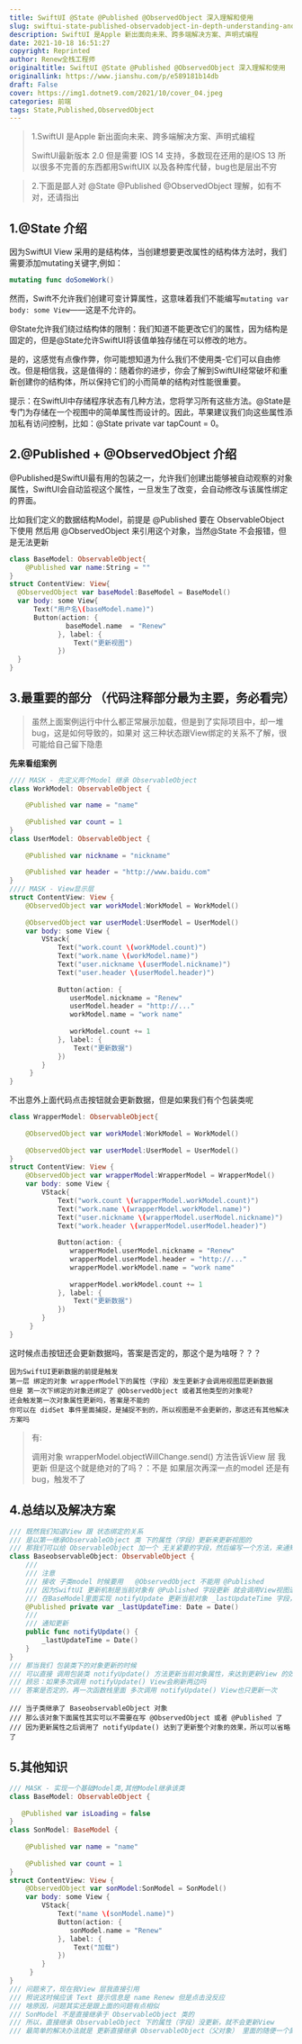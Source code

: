 ```yaml
---
title: SwiftUI @State @Published @ObservedObject 深入理解和使用
slug: swiftui-state-published-observadobject-in-depth-understanding-and-use
description: SwiftUI 是Apple 新出面向未来、跨多端解决方案、声明式编程
date: 2021-10-18 16:51:27
copyright: Reprinted
author: Renew全栈工程师
originaltitle: SwiftUI @State @Published @ObservedObject 深入理解和使用
originallink: https://www.jianshu.com/p/e589181b14db
draft: False
cover: https://img1.dotnet9.com/2021/10/cover_04.jpeg
categories: 前端
tags: State,Published,ObservedObject
---
```


>1.SwiftUI 是Apple 新出面向未来、跨多端解决方案、声明式编程
>
>SwiftUI最新版本 2.0 但是需要 IOS 14 支持，多数现在还用的是IOS 13 所以很多不完善的东西都用SwiftUIX 以及各种库代替，bug也是层出不穷

>2.下面是鄙人对 @State @Published @ObservedObject 理解，如有不对，还请指出


## 1.@State 介绍

因为SwiftUI View 采用的是结构体，当创建想要更改属性的结构体方法时，我们需要添加mutating关键字,例如：

```Swift
mutating func doSomeWork()
```

然而，Swift不允许我们创建可变计算属性，这意味着我们不能编写`mutating var body: some View`——这是不允许的。

@State允许我们绕过结构体的限制：我们知道不能更改它们的属性，因为结构是固定的，但是@State允许SwiftUI将该值单独存储在可以修改的地方。

是的，这感觉有点像作弊，你可能想知道为什么我们不使用类-它们可以自由修改。但是相信我，这是值得的：随着你的进步，你会了解到SwiftUI经常破坏和重新创建你的结构体，所以保持它们的小而简单的结构对性能很重要。

提示：在SwiftUI中存储程序状态有几种方法，您将学习所有这些方法。@State是专门为存储在一个视图中的简单属性而设计的。因此，苹果建议我们向这些属性添加私有访问控制，比如：@State private var tapCount = 0。

## 2.@Published + @ObservedObject 介绍

@Published是SwiftUI最有用的包装之一，允许我们创建出能够被自动观察的对象属性，SwiftUI会自动监视这个属性，一旦发生了改变，会自动修改与该属性绑定的界面。

比如我们定义的数据结构Model，前提是 @Published 要在 ObservableObject 下使用
然后用 @ObservedObject 来引用这个对象，当然@State 不会报错，但是无法更新

```Swift
class BaseModel: ObservableObject{
    @Published var name:String = ""
}
struct ContentView: View{
  @ObservedObject var baseModel:BaseModel = BaseModel()
  var body: some View{
      Text("用户名\(baseModel.name)")
      Button(action: {
              baseModel.name  = "Renew"
            }, label: {
                Text("更新视图")
            })
  }
}
```

## 3.最重要的部分 （代码注释部分最为主要，务必看完）

>虽然上面案例运行中什么都正常展示加载，但是到了实际项目中，却一堆bug，这是如何导致的，如果对 这三种状态跟View绑定的关系不了解，很可能给自己留下隐患

**先来看组案例**

```Swift
//// MASK - 先定义两个Model 继承 ObservableObject 
class WorkModel: ObservableObject {
    
    @Published var name = "name"
    
    @Published var count = 1
}
class UserModel: ObservableObject {
    
    @Published var nickname = "nickname"
    
    @Published var header = "http://www.baidu.com"
}
//// MASK - View显示层
struct ContentView: View {
    @ObservedObject var workModel:WorkModel = WorkModel()
        
    @ObservedObject var userModel:UserModel = UserModel()
    var body: some View {
        VStack{
            Text("work.count \(workModel.count)")
            Text("work.name \(workModel.name)")
            Text("user.nickname \(userModel.nickname)")
            Text("user.header \(userModel.header)")
            
            Button(action: {
               userModel.nickname = "Renew"
               userModel.header = "http://..."
               workModel.name = "work name"
                
               workModel.count += 1
            }, label: {
                Text("更新数据")
            })
        }
     }
}
```

不出意外上面代码点击按钮就会更新数据，但是如果我们有个包装类呢

```Swift
class WrapperModel: ObservableObject{
    
    @ObservedObject var workModel:WorkModel = WorkModel()
        
    @ObservedObject var userModel:UserModel = UserModel()
}
struct ContentView: View {
    @ObservedObject var wrapperModel:WrapperModel = WrapperModel()
    var body: some View {
        VStack{
            Text("work.count \(wrapperModel.workModel.count)")
            Text("work.name \(wrapperModel.workModel.name)")
            Text("user.nickname \(wrapperModel.userModel.nickname)")
            Text("work.header \(wrapperModel.userModel.header)")
            
            Button(action: {
               wrapperModel.userModel.nickname = "Renew"
               wrapperModel.userModel.header = "http://..."
               wrapperModel.workModel.name = "work name"
                
               wrapperModel.workModel.count += 1
            }, label: {
                Text("更新数据")
            })
        }
     }
}
```

这时候点击按钮还会更新数据吗，答案是否定的，那这个是为啥呀？？？

```shell
因为SwiftUI更新数据的前提是触发 
第一层 绑定的对象 wrapperModel下的属性（字段）发生更新才会调用视图层更新数据
但是 第一次下绑定的对象还绑定了 @ObservedObject 或者其他类型的对象呢?
还会触发第一次对象属性更新吗，答案是不能的
你可以在 didSet 事件里面捕捉，是捕捉不到的，所以视图是不会更新的，那这还有其他解决方案吗
```

>有:
>
>调用对象 wrapperModel.objectWillChange.send() 方法告诉View 层 我更新
但是这个就是绝对的了吗？：不是 如果层次再深一点的model 还是有bug，触发不了

## 4.总结以及解决方案

```Swift
/// 既然我们知道View 跟 状态绑定的关系
/// 是以第一继承ObservableObject 类 下的属性（字段）更新来更新视图的
/// 那我们可以给 ObservableObject 加一个 无关紧要的字段，然后编写一个方法，来通知更新
class BaseobservableObject: ObservableObject {
    ///
    /// 注意
    /// 接收 子类model 时候要用   @ObservedObject 不能用 @Published
    /// 因为SwiftUI 更新机制是当前对象有 @Published 字段更新 就会调用View视图进行更新
    /// 在BaseModel里面实现 notifyUpdate 更新当前对象 _lastUpdateTime 字段，实现自身全部字段更新
    @Published private var _lastUpdateTime: Date = Date()
    ///
    /// 通知更新
    public func notifyUpdate() {
        _lastUpdateTime = Date()
    }
}
/// 那当我们 包装类下的对象更新的时候
/// 可以直接 调用包装类 notifyUpdate() 方法更新当前对象属性，来达到更新View 的效果
/// 顾忌：如果多次调用 notifyUpdate() View会刷新两边吗
/// 答案是否定的，再一次函数栈里面 多次调用 notifyUpdate() View也只更新一次
```

```shell
/// 当子类继承了 BaseobservableObject 对象
/// 那么该对象下面属性其实可以不需要在写 @ObservedObject 或者 @Published 了
/// 因为更新属性之后调用了 notifyUpdate() 达到了更新整个对象的效果，所以可以省略了
```

## 5.其他知识

```Swift
/// MASK - 实现一个基础Model类,其他Model继承该类
class BaseModel: ObservableObject {
    
   @Published var isLoading = false
}
class SonModel: BaseModel {
    
    @Published var name = "name"
    
    @Published var count = 1
}
struct ContentView: View {
    @ObservedObject var sonModel:SonModel = SonModel()
    var body: some View {
        VStack{
            Text("name \(sonModel.name)")
            Button(action: {
               sonModel.name = "Renew"
            }, label: {
                Text("加载")
            })
        }
     }
}
/// 问题来了，现在我View 层我直接引用 
/// 照说这时候应该 Text 提示信息是 name Renew 但是点击没反应
/// 啥原因，问题其实还是跟上面的问题有点相似
/// SonModel 不是直接继承于 ObservableObject 类的
/// 所以，直接继承 ObservableObject 下的属性（字段）没更新，就不会更新View
/// 最简单的解决办法就是 更新直接继承 ObservableObject（父对象） 里面的随便一个属性
```